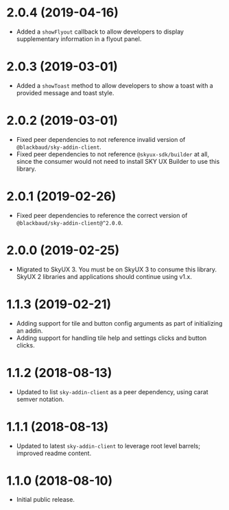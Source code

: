 # 2.0.4 (2019-04-16)

- Added a `showFlyout` callback to allow developers to display supplementary information in a flyout panel.

# 2.0.3 (2019-03-01)

- Added a `showToast` method to allow developers to show a toast with a provided message and toast style.

# 2.0.2 (2019-03-01)

- Fixed peer dependencies to not reference invalid version of `@blackbaud/sky-addin-client`.
- Fixed peer dependencies to not reference `@skyux-sdk/builder` at all, since the consumer would not need to install SKY UX Builder to use this library.

# 2.0.1 (2019-02-26)

- Fixed peer dependencies to reference the correct version of `@blackbaud/sky-addin-client@^2.0.0`.

# 2.0.0 (2019-02-25)

- Migrated to SkyUX 3.  You must be on SkyUX 3 to consume this library.  SkyUX 2 libraries and applications should continue using v1.x.

# 1.1.3 (2019-02-21)

- Adding support for tile and button config arguments as part of initializing an addin.
- Adding support for handling tile help and settings clicks and button clicks.

# 1.1.2 (2018-08-13)

- Updated to list `sky-addin-client` as a peer dependency, using carat semver notation.

# 1.1.1 (2018-08-13)

- Updated to latest `sky-addin-client` to leverage root level barrels; improved readme content.

# 1.1.0 (2018-08-10)

- Initial public release.
